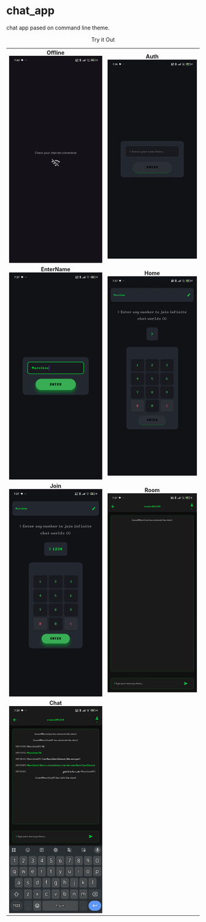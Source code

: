 # chat\_app

chat app pased on command line theme.

<div align="center">
<a href"https://talking-97cc3.web.app/">Try it Out</a>

<table>
  <tr>
    <td align="center">
      <b>Offline</b><br>
      <img src="screenshots/00-NoAuth.jpg" width="300">
    </td>
    <td align="center">
      <b>Auth</b><br>
      <img src="screenshots/01-Auth.jpg" width="300">
    </td>
  </tr>
  <tr>
    <td align="center">
      <b>EnterName</b><br>
      <img src="screenshots/02-Auth2.jpg" width="300">
    </td>
    <td align="center">
      <b>Home</b><br>
      <img src="screenshots/03-Home.jpg" width="300">
    </td>
  </tr>
  <tr>
    <td align="center">
      <b>Join</b><br>
      <img src="screenshots/04-Join.jpg" width="300">
    </td>
    <td align="center">
      <b>Room</b><br>
      <img src="screenshots/05-Room.jpg" width="300">
    </td>
  </tr>
  <tr>
    <td align="center">
      <b>Chat</b><br>
      <img src="screenshots/06-Chat.jpg" width="300">
    </td>
    <td></td>
  </tr>
</table>

</div>

